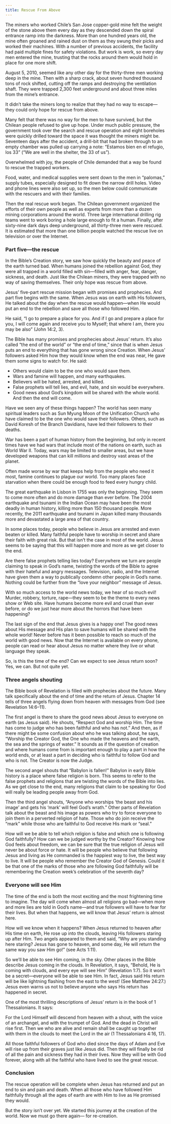 ```yaml
---
title: Rescue From Above
---
```


The miners who worked Chile’s San Jose copper-gold mine felt the weight of the stone above them every day as they descended down the spiral entrance ramp into the darkness. More than one hundred years old, the mine often groaned and rained dust on them as they swung their picks and worked their machines. With a number of previous accidents, the facility had paid multiple fines for safety violations. But work is work, so every day men entered the mine, trusting that the rocks around them would hold in place for one more shift.

August 5, 2010, seemed like any other day for the thirty-three men working deep in the mine. Then with a sharp crack, about seven hundred thousand tons of rock shifted, cutting off the ramps and destroying the ventilation shaft. They were trapped 2,300 feet underground and about three miles from the mine’s entrance.

It didn’t take the miners long to realize that they had no way to escape—they could only hope for rescue from above.

Many felt that there was no way for the men to have survived, but the Chilean people refused to give up hope. Under much public pressure, the government took over the search and rescue operation and eight boreholes were quickly drilled toward the space it was thought the miners might be. Seventeen days after the accident, a drill-bit that had broken through to an empty chamber was pulled up carrying a note: “Estamos bien en el refugio, los 33” (“We are well in the shelter, the 33 of us”).

Overwhelmed with joy, the people of Chile demanded that a way be found to rescue the trapped workers.

Food, water, and medical supplies were sent down to the men in “palomas,” supply tubes, especially designed to fit down the narrow drill holes. Video and phone lines were also set up, so the men below could communicate with the rescuers and with their families.

Then the real rescue work began. The Chilean government organized the efforts of their own people as well as experts from more than a dozen mining corporations around the world. Three large international drilling rig teams went to work boring a hole large enough to fit a human. Finally, after sixty-nine dark days deep underground, all thirty-three men were rescued. It is estimated that more than one billion people watched the rescue live on television or over the Internet.

### Part five—the rescue

In the Bible’s Creation story, we saw how quickly the beauty and peace of the earth turned bad. When humans joined the rebellion against God, they were all trapped in a world filled with sin—filled with anger, fear, danger, sickness, and death. Just like the Chilean miners, they were trapped with no way of saving themselves. Their only hope was rescue from above.

Jesus’ five-part rescue mission began with promises and prophecies. And part five begins with the same. When Jesus was on earth with His followers, He talked about the day when the rescue would happen—when He would put an end to the rebellion and save all those who followed Him.

He said, “I go to prepare a place for you. And if I go and prepare a place for you, I will come again and receive you to Myself; that where I am, there you may be also” (John 14:2, 3).

The Bible has many promises and prophecies about Jesus’ return. It’s also called “the end of the world” or “the end of time,” since that is when Jesus puts an end to everything that has gone wrong since Creation. When Jesus’ followers asked Him how they would know when the end was near, He gave them some signs to watch for. He said:

- Others would claim to be the one who would save them.
- Wars and famine will happen, and many earthquakes.
- Believers will be hated, arrested, and killed.
- False prophets will tell lies, and evil, hate, and sin would be everywhere.
- Good news about God’s kingdom will be shared with the whole world. And then the end will come.

Have we seen any of these things happen? The world has seen many spiritual leaders such as Sun Myung Moon of the Unification Church who have claimed to be the one who would save their followers. Others, such as David Koresh of the Branch Davidians, have led their followers to their deaths.

War has been a part of human history from the beginning, but only in recent times have we had wars that include most of the nations on earth, such as World War II. Today, wars may be limited to smaller areas, but we have developed weapons that can kill millions and destroy vast areas of the planet.

Often made worse by war that keeps help from the people who need it most, famine continues to plague our world. Too many places face starvation when there could be enough food to feed every hungry child.

The great earthquake in Lisbon in 1755 was only the beginning. They seem to come more often and do more damage than ever before. The 2004 earthquake and tsunami in the Indian Ocean may have been the most deadly in human history, killing more than 150 thousand people. More recently, the 2011 earthquake and tsunami in Japan killed many thousands more and devastated a large area of that country.

In some places today, people who believe in Jesus are arrested and even beaten or killed. Many faithful people have to worship in secret and share their faith with great risk. But that isn’t the case in most of the world. Jesus seems to be saying that this will happen more and more as we get closer to the end.

Are there false prophets telling lies today? Everywhere we turn are people claiming to speak in God’s name, twisting the words of the Bible to agree with their hateful and angry messages. Television, radio, and the Internet have given them a way to publically condemn other people in God’s name. Nothing could be further from the “love your neighbor” message of Jesus.

With so much access to the world news today, we hear of so much evil! Murder, robbery, torture, rape—they seem to be the theme to every news show or Web site. Have humans become more evil and cruel than ever before, or do we just hear more about the horrors that have been happening?

The last sign of the end that Jesus gives is a happy one! The good news about His message and His plan to save humans will be shared with the whole world! Never before has it been possible to reach so much of the world with good news. Now that the Internet is available on every phone, people can read or hear about Jesus no matter where they live or what language they speak.

So, is this the time of the end? Can we expect to see Jesus return soon? Yes, we can. But not quite yet.

### Three angels shouting

The Bible book of Revelation is filled with prophecies about the future. Many talk specifically about the end of time and the return of Jesus. Chapter 14 tells of three angels flying down from heaven with messages from God (see Revelation 14:6–11).

The first angel is there to share the good news about Jesus to everyone on earth (as Jesus said). He shouts, “Respect God and worship Him. The time has come to judge who has been faithful and who has not.” And then, as if there might be some confusion about who he was talking about, he says, “Worship the Creator God, the One who made the heavens and the earth, the sea and the springs of water.” It sounds as if the question of creation and where humans come from is important enough to play a part in how the world ends, or at least a part in deciding who is faithful to follow God and who is not. The Creator is now the Judge.

The second angel shouts that “Babylon is fallen!” Babylon in early Bible history is a place where false religion is born. This seems to refer to the false prophets and religions that are twisting the words of the Bible into lies. As we get close to the end, many religions that claim to be speaking for God will really be leading people away from God.

Then the third angel shouts, “Anyone who worships ‘the beast and his image’ and gets his ‘mark’ will feel God’s wrath.” Other parts of Revelation talk about the beast and his image as powers who try to force everyone to join them in a perverted religion of hate. Those who do join receive the “mark” while those who are faithful to God receive His mark or “seal.”

How will we be able to tell which religion is false and which one is following God faithfully? How can we be judged worthy by the Creator? Knowing how God feels about freedom, we can be sure that the true religion of Jesus will never be about force or hate. It will be people who believe that following Jesus and living as He commanded is the happiest way to live, the best way to live. It will be people who remember the Creator God of Genesis. Could it be that one of the marks of those who are following God faithfully will be remembering the Creation week’s celebration of the seventh day?

### Everyone will see Him

The time of the end is both the most exciting and the most frightening time to imagine. The day will come when almost all religions go bad—when more and more lies are told in God’s name—and true followers will have to fear for their lives. But when that happens, we will know that Jesus’ return is almost here.

How will we know when it happens? When Jesus returned to heaven after His time on earth, He rose up into the clouds, leaving His followers staring up after Him. Two angels appeared to them and said, “Why are you standing here staring? Jesus has gone to heaven, and some day, He will return the same way you saw Him go!” (see Acts 1:11).

So we’ll be able to see Him coming, in the sky. Other places in the Bible describe Jesus coming in the clouds. In Revelation, it says, “Behold, He is coming with clouds, and every eye will see Him” (Revelation 1:7). So it won’t be a secret—everyone will be able to see Him. In fact, Jesus said His return will be like lightning flashing from the east to the west! (See Matthew 24:27.) Jesus even warns us not to believe anyone who says His return has happened in secret.

One of the most thrilling descriptions of Jesus’ return is in the book of 1 Thessalonians. It says:

For the Lord Himself will descend from heaven with a shout, with the voice of an archangel, and with the trumpet of God. And the dead in Christ will rise first. Then we who are alive and remain shall be caught up together with them in the clouds to meet the Lord in the air (1 Thessalonians 4:16, 17).

All those faithful followers of God who died since the days of Adam and Eve will rise up from their graves just like Jesus did. Then they will finally be rid of all the pain and sickness they had in their lives. Now they will be with God forever, along with all the faithful who have lived to see the great rescue.

### Conclusion

The rescue operation will be complete when Jesus has returned and put an end to sin and pain and death. When all those who have followed Him faithfully through all the ages of earth are with Him to live as He promised they would.

But the story isn’t over yet. We started this journey at the creation of the world. Now we must go there again— for re-creation.
